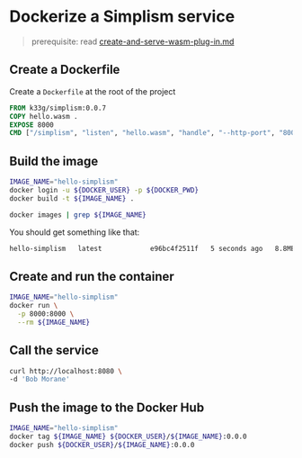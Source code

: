 # Dockerize a Simplism service

> prerequisite: read [create-and-serve-wasm-plug-in.md](create-and-serve-wasm-plug-in.md)

## Create a Dockerfile

Create a `Dockerfile` at the root of the project
```Dockerfile
FROM k33g/simplism:0.0.7
COPY hello.wasm .
EXPOSE 8000
CMD ["/simplism", "listen", "hello.wasm", "handle", "--http-port", "8000", "--log-level", "info"]
```

## Build the image

```bash
IMAGE_NAME="hello-simplism"
docker login -u ${DOCKER_USER} -p ${DOCKER_PWD}
docker build -t ${IMAGE_NAME} . 

docker images | grep ${IMAGE_NAME}
```

You should get something like that:
```bash
hello-simplism   latest            e96bc4f2511f   5 seconds ago   8.8MB
```

## Create and run the container

```bash
IMAGE_NAME="hello-simplism"
docker run \
  -p 8000:8000 \
  --rm ${IMAGE_NAME}
```

## Call the service

```bash
curl http://localhost:8080 \
-d 'Bob Morane'
```

## Push the image to the Docker Hub

```bash
IMAGE_NAME="hello-simplism"
docker tag ${IMAGE_NAME} ${DOCKER_USER}/${IMAGE_NAME}:0.0.0
docker push ${DOCKER_USER}/${IMAGE_NAME}:0.0.0
```
